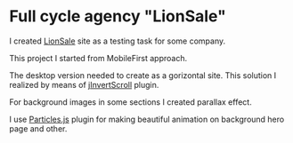 # Full cycle agency "LionSale"

I created [LionSale](https://dimariabovol.github.io/testing.github.io/) site as a testing task for some company.

This project I started from MobileFirst approach. 

The desktop version needed to create as a gorizontal site. This solution I realized by means of [jInvertScroll](https://github.com/pixxelfactory/jInvertScroll) plugin.

For background images in some sections I created parallax effect.

I use [Particles.js](https://vincentgarreau.com/particles.js/) plugin for making beautiful animation on background hero page and other.
